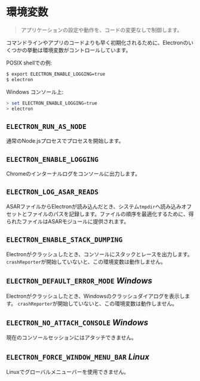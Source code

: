 # 環境変数

> アプリケーションの設定や動作を、コードの変更なしで制御します。

コマンドラインやアプリのコードよりも早く初期化されるために、Electronのいくつかの挙動は環境変数がコントロールしています。

POSIX shellでの例:

```bash
$ export ELECTRON_ENABLE_LOGGING=true
$ electron
```

Windows コンソール上:

```powershell
> set ELECTRON_ENABLE_LOGGING=true
> electron
```

## `ELECTRON_RUN_AS_NODE`

通常のNode.jsプロセスでプロセスを開始します。

## `ELECTRON_ENABLE_LOGGING`

Chromeのインターナルログをコンソールに出力します。


## `ELECTRON_LOG_ASAR_READS`

ASARファイルからElectronが読み込んだとき、システム`tmpdir`へ読み込みオフセットとファイルのパスを記録します。ファイルの順序を最適化するために、得られたファイルはASARモジュールに提供されます。

## `ELECTRON_ENABLE_STACK_DUMPING`

Electronがクラッシュしたとき、コンソールにスタックとレースを出力します。
`crashReporter`が開始していないと、この環境変数は動作しません。

## `ELECTRON_DEFAULT_ERROR_MODE` _Windows_

Electronがクラッシュしたとき、Windowsのクラッシュダイアログを表示します。
`crashReporter`が開始していないと、この環境変数は動作しません。

## `ELECTRON_NO_ATTACH_CONSOLE` _Windows_

現在のコンソールセッションにはアタッチできません。

## `ELECTRON_FORCE_WINDOW_MENU_BAR` _Linux_

Linuxでグローバルメニューバーを使用できません。

